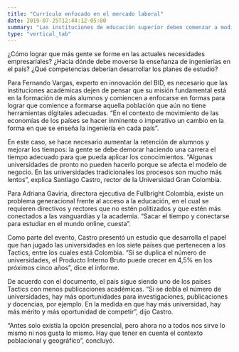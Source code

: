 ```yaml
---
title: "Currículo enfocado en el mercado laboral"
date: 2019-07-25T12:44:12-05:00
summary: "Las instituciones de educación superior deben comenzar a modificar sus planes de estudio para ajustarse a las realidades del mercado laboral. ¿Qué hacer?"
type: "vertical_tab"
---
```


¿Cómo lograr que más gente se forme en las actuales necesidades empresariales? ¿Hacia dónde debe moverse la enseñanza de ingenierías en el país? ¿Qué competencias deberían desarrollar los planes de estudio?

Para Fernando Vargas, experto en innovación del BID, es necesario que las instituciones académicas dejen de pensar que su misión fundamental está en la formación de más alumnos y comiencen a enfocarse en formas para lograr que comience a formarse aquella población que aún no tiene herramientas digitales adecuadas. “En el contexto de movimiento de las economías de los países se hacer inminente o imperativo un cambio en la forma en que se enseña la ingeniería en cada país”.

En este caso, se hace necesario aumentar la retención de alumnos y mejorar los tiempos: la gente se debe demorar haciendo una carrera el tiempo adecuado para que pueda aplicar los conocimientos. “Algunas universidades de pronto no pueden hacerlo porque se afecta el modelo de negocio. En las universidades tradicionales los procesos son mucho más lentos”, explica Santiago Castro, rector de la Universidad Gran Colombia.

Para Adriana Gaviria, directora ejecutiva de Fullbright Colombia, existe un problema generacional frente al acceso a la educación, en el cual se requieren directivos y rectores que no estén politizados y que estén más conectados a las vanguardias y la academia. “Sacar el tiempo y conectarse para estudiar en el mundo online, cuesta”.

Como parte del evento, Castro presentó un estudio que desarrolla el papel que han jugado las universidades en los siete países que pertenecen a los Tactics, entre los cuales está Colombia. “Si se duplica el número de universidades, el Producto Interno Bruto puede crecer en 4,5% en los próximos cinco años”, dice el informe.

De acuerdo con el documento, el país sigue siendo uno de los países Tactics con menos publicaciones académicas. “Si se dobla el número de universidades, hay más oportunidades para investigaciones, publicaciones y docencias, por ejemplo. En la medida en que hay más universidad, hay más mérito y más oportunidad de competir”, dijo Castro.

“Antes solo existía la opción presencial, pero ahora no a todos nos sirve lo mismo ni nos gusta lo mismo. Hay que tener en cuenta el contexto poblacional y geográfico”, concluyó.
